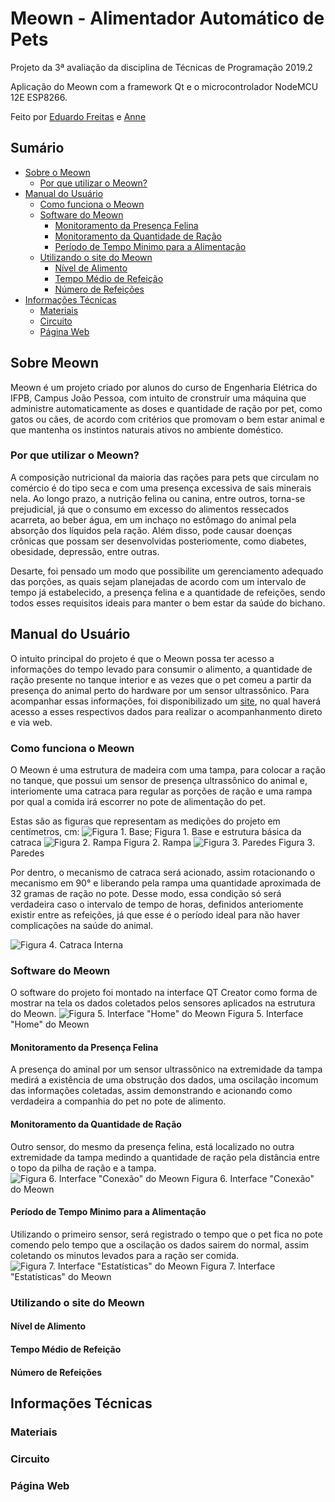# Meown - Alimentador Automático de Pets


Projeto da 3ª avaliação da disciplina de Técnicas de Programação 2019.2

Aplicação do Meown com a framework Qt e o microcontrolador NodeMCU 12E ESP8266.

Feito por [Eduardo Freitas](https://github.com/EduFreit4s) e [Anne](https://github.com/AnneSaint)

## Sumário 
* [Sobre o Meown](https://github.com/AnneSaint/Meown/blob/master/README.md#o-que-%C3%A9-meown)
  * [Por que utilizar o Meown?](https://github.com/AnneSaint/Meown/blob/master/README.md#por-que-utilizar-o-meown)
* [Manual do Usuário](https://github.com/AnneSaint/Meown/blob/master/README.md#manual-do-usu%C3%A1rio)
  * [Como funciona o Meown](https://github.com/AnneSaint/Meown/blob/master/README.md#como-funciona-o-meown)
  * [Software do Meown](https://github.com/AnneSaint/Meown/blob/master/README.md#software-do-meown)
    * [Monitoramento da Presença Felina](https://github.com/AnneSaint/Meown/blob/master/README.md#monitoramento-da-presen%C3%A7a-felina)
    * [Monitoramento da Quantidade de Ração](https://github.com/AnneSaint/Meown/blob/master/README.md#monitoramento-da-quantidade-de-ra%C3%A7%C3%A3o)
    * [Período de Tempo Minimo para a Alimentação](https://github.com/AnneSaint/Meown/blob/master/README.md#per%C3%ADodo-de-tempo-minimo-para-a-alimenta%C3%A7%C3%A3o)
  * [Utilizando o site do Meown](https://github.com/AnneSaint/Meown/blob/master/README.md#utilizando-o-site-do-meown)
    * [Nível de Alimento](https://github.com/AnneSaint/Meown/blob/master/README.md#n%C3%ADvel-de-alimento)
    * [Tempo Médio de Refeição](https://github.com/AnneSaint/Meown/blob/master/README.md#tempo-m%C3%A9dio-de-refei%C3%A7%C3%A3o)
    * [Número de Refeições](https://github.com/AnneSaint/Meown/blob/master/README.md#n%C3%BAmero-de-refei%C3%A7%C3%B5es)
* [Informações Técnicas](https://github.com/AnneSaint/Meown/blob/master/README.md#informa%C3%A7%C3%B5es-t%C3%A9cnicas)
  * [Materiais](https://github.com/AnneSaint/Meown/blob/master/README.md#materiais)
  * [Circuito](https://github.com/AnneSaint/Meown/blob/master/README.md#circuito)
  * [Página Web](https://github.com/AnneSaint/Meown/blob/master/README.md#p%C3%A1gina-web)


## Sobre Meown
Meown é um projeto criado por alunos do curso de Engenharia Elétrica do IFPB, Campus João Pessoa, com intuito de cronstruir uma máquina que administre automaticamente as doses e quantidade de ração por pet, como gatos ou cães, de acordo com critérios que promovam o bem estar animal e que mantenha os instintos naturais ativos no ambiente doméstico. 
### Por que utilizar o Meown?
A composição nutricional da maioria das rações para pets que circulam no comércio é do tipo seca e com uma presença excessiva de sais minerais nela. Ao longo prazo, a nutrição felina ou canina, entre outros, torna-se prejudicial, já que o consumo em excesso do alimentos ressecados acarreta, ao beber água, em um inchaço no estômago do animal pela absorção dos líquidos pela ração. Além disso, pode causar  doenças crônicas que possam ser desenvolvidas posteriomente, como diabetes, obesidade, depressão, entre outras.

Desarte, foi pensado um modo que possibilite um gerenciamento adequado das porções, as quais sejam planejadas de acordo com um intervalo de tempo já estabelecido, a presença felina e a quantidade de refeições, sendo todos esses requisitos ideais para manter o bem estar da saúde do bichano.
## Manual do Usuário
O intuito principal do projeto é que o Meown possa ter acesso a informações do tempo levado para consumir o alimento, a quantidade de ração presente no tanque interior e as vezes que o pet comeu a partir da presença do animal perto do hardware por um sensor ultrassônico. Para acompanhar essas informações, foi disponibilizado um [site](http://meown-engine.herokuapp.com/), no qual haverá acesso a esses respectivos dados para realizar o acompanhanmento direto e via web.
### Como funciona o Meown
O Meown é uma estrutura de madeira com uma tampa, para colocar a ração no tanque, que possui um sensor de presença ultrassônico do animal e, interiomente uma catraca para regular as porções de ração e uma rampa por qual a comida irá escorrer no pote de alimentação do pet.

Estas são as figuras que representam as medições do projeto em centímetros, cm:
![Figura 1. Base;](https://github.com/AnneSaint/Meown/blob/master/base.jpg)
Figura 1. Base e estrutura básica da catraca
![Figura 2. Rampa](https://github.com/AnneSaint/Meown/blob/master/rampas.jpg)
Figura 2. Rampa
![Figura 3. Paredes](https://github.com/AnneSaint/Meown/blob/master/paredes.jpg)
Figura 3. Paredes

Por dentro, o mecanismo de catraca será acionado, assim rotacionando o mecanismo em 90° e liberando pela rampa uma quantidade aproximada de 32 gramas de ração no pote. Desse modo, essa condição só será verdadeira caso o intervalo de tempo de horas, definidos anteriomente existir entre as refeições, já que esse é o período ideal para não haver complicações na saúde do animal.

![Figura 4. Catraca Interna](https://github.com/AnneSaint/Meown/blob/master/catraca%20.jpg)

### Software do Meown
O software do projeto foi montado na interface QT Creator como forma de mostrar na tela os dados coletados pelos sensores aplicados na estrutura do Meown.
![Figura 5. Interface "Home" do Meown](https://github.com/AnneSaint/Meown/blob/master/home_qt.png)
Figura 5. Interface "Home" do Meown
#### Monitoramento da Presença Felina
A presença do aminal por um sensor ultrassônico na extremidade da tampa medirá a existência de uma obstrução dos dados, uma oscilação incomum das informações coletadas, assim demonstrando e acionando como verdadeira a companhia do pet no pote de alimento.
#### Monitoramento da Quantidade de Ração
Outro sensor, do mesmo da presença felina, está localizado no outra extremidade da tampa medindo a quantidade de ração pela distância entre o topo da pilha de ração e a tampa.
![Figura 6. Interface "Conexão" do Meown](https://github.com/AnneSaint/Meown/blob/master/conexao_qt.png)
Figura 6. Interface "Conexão" do Meown
#### Período de Tempo Minimo para a Alimentação
Utilizando o primeiro sensor, será registrado o tempo que o pet fica no pote comendo pelo tempo que a oscilação os dados sairem do normal, assim coletando os minutos levados para a ração ser comida.
![Figura 7. Interface "Estatísticas" do Meown](https://github.com/AnneSaint/Meown/blob/master/estatisticas_qt.png)
Figura 7. Interface "Estatísticas" do Meown
### Utilizando o site do Meown
#### Nível de Alimento
#### Tempo Médio de Refeição
#### Número de Refeições
## Informações Técnicas
### Materiais
### Circuito
### Página Web
